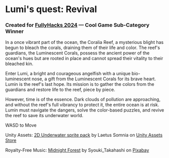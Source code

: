 # Lumi's quest: Revival

### Created for [FullyHacks 2024](https://fullyhacks.acmcsuf.com/) — Cool Game Sub-Category Winner

In a once vibrant part of the ocean, the Coralia Reef, a mysterious blight has begun to bleach the corals, draining them of their life and color. The reef's guardians, the Luminescent Corals, possess the ancient power of the ocean's hues but are rooted in place and cannot spread their vitality to their bleached kin.

Enter Lumi, a bright and courageous angelfish with a unique bio-luminescent nose, a gift from the Luminescent Corals for its brave heart. Lumin is the reef's last hope. Its mission is to gather the colors from the guardians and restore life to the reef, piece by piece.

However, time is of the essence. Dark clouds of pollution are approaching, and without the reef's full vibrancy to protect it, the entire ocean is at risk. Lumin must navigate the dangers, solve the color-based puzzles, and revive the reef to save its underwater world.


WASD to Move


Unity Assets: [2D Underwater sprite pack](https://assetstore.unity.com/packages/2d/environments/2d-underwater-sprite-pack-223980) by Laetus Somnia on [Unity Assets Store](https://assetstore.unity.com/)

Royalty-Free Music: [Midnight Forest](https://pixabay.com/music/ambient-midnight-forest-184304/) by Syouki_Takahashi on [Pixabay](https://pixabay.com/)
